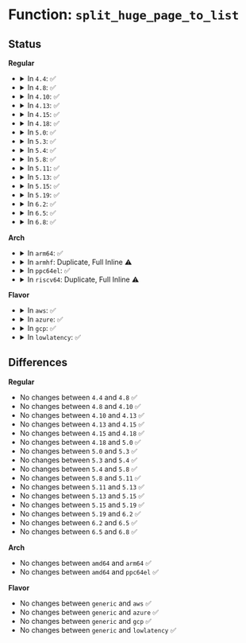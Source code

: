 # Function: <code>split_huge_page_to_list</code>

## Status
<b>Regular</b>
<ul>
<li>
<details>
<summary>In <code>4.4</code>: ✅</summary>

```c
int split_huge_page_to_list(struct page *page, struct list_head *list);
```

**Collision:** Unique Global

**Inline:** No

**Transformation:** False

**Instances:**

```
In mm/huge_memory.c (ffffffff811f7090)
Location: mm/huge_memory.c:1957
Inline: False
Direct callers:
  - mm/swap_state.c:add_to_swap
  - mm/ksm.c:try_to_merge_with_ksm_page
  - mm/migrate.c:migrate_pages
  - mm/huge_memory.c:__split_huge_page_pmd
  - mm/huge_memory.c:do_huge_pmd_wp_page
  - mm/huge_memory.c:do_huge_pmd_wp_page
  - mm/memory-failure.c:memory_failure
  - mm/memory-failure.c:soft_offline_page
```
**Symbols:**

```
ffffffff811f7090-ffffffff811f7827: split_huge_page_to_list (STB_GLOBAL)
```
</details>
</li>
<li>
<details>
<summary>In <code>4.8</code>: ✅</summary>

```c
int split_huge_page_to_list(struct page *page, struct list_head *list);
```

**Collision:** Unique Global

**Inline:** No

**Transformation:** False

**Instances:**

```
In mm/huge_memory.c (ffffffff81217840)
Location: mm/huge_memory.c:1978
Inline: False
Direct callers:
  - mm/vmscan.c:shrink_page_list
  - mm/shmem.c:shmem_unused_huge_shrink
  - mm/gup.c:follow_page_mask
  - mm/gup.c:follow_page_pte
  - mm/madvise.c:madvise_free_pte_range
  - mm/swap_state.c:add_to_swap
  - mm/mempolicy.c:queue_pages_pte_range
  - mm/mempolicy.c:queue_pages_pte_range
  - mm/ksm.c:try_to_merge_with_ksm_page
  - mm/migrate.c:migrate_pages
  - mm/huge_memory.c:deferred_split_scan
  - mm/huge_memory.c:madvise_free_huge_pmd
  - mm/memory-failure.c:soft_offline_page
  - mm/memory-failure.c:memory_failure
```
**Symbols:**

```
ffffffff81217840-ffffffff81217f3b: split_huge_page_to_list (STB_GLOBAL)
```
</details>
</li>
<li>
<details>
<summary>In <code>4.10</code>: ✅</summary>

```c
int split_huge_page_to_list(struct page *page, struct list_head *list);
```

**Collision:** Unique Global

**Inline:** No

**Transformation:** False

**Instances:**

```
In mm/huge_memory.c (ffffffff81229df0)
Location: mm/huge_memory.c:2109
Inline: False
Direct callers:
  - mm/vmscan.c:shrink_page_list
  - mm/shmem.c:shmem_unused_huge_shrink
  - mm/gup.c:follow_page_mask
  - mm/gup.c:follow_page_pte
  - mm/madvise.c:madvise_free_pte_range
  - mm/swap_state.c:add_to_swap
  - mm/mempolicy.c:queue_pages_pte_range
  - mm/mempolicy.c:queue_pages_pte_range
  - mm/ksm.c:try_to_merge_one_page
  - mm/migrate.c:migrate_pages
  - mm/huge_memory.c:deferred_split_scan
  - mm/huge_memory.c:madvise_free_huge_pmd
  - mm/memory-failure.c:soft_offline_page
  - mm/memory-failure.c:memory_failure
```
**Symbols:**

```
ffffffff81229df0-ffffffff8122a4df: split_huge_page_to_list (STB_GLOBAL)
```
</details>
</li>
<li>
<details>
<summary>In <code>4.13</code>: ✅</summary>

```c
int split_huge_page_to_list(struct page *page, struct list_head *list);
```

**Collision:** Unique Global

**Inline:** No

**Transformation:** False

**Instances:**

```
In mm/huge_memory.c (ffffffff81235a10)
Location: mm/huge_memory.c:2448
Inline: False
Direct callers:
  - mm/vmscan.c:shrink_page_list
  - mm/vmscan.c:shrink_page_list
  - mm/vmscan.c:shrink_page_list
  - mm/vmscan.c:shrink_page_list
  - mm/shmem.c:shmem_unused_huge_shrink
  - mm/gup.c:follow_page_pte
  - mm/madvise.c:madvise_free_pte_range
  - mm/mempolicy.c:queue_pages_pte_range
  - mm/mempolicy.c:queue_pages_pte_range
  - mm/ksm.c:try_to_merge_one_page
  - mm/ksm.c:try_to_merge_one_page
  - mm/migrate.c:migrate_pages
  - mm/huge_memory.c:deferred_split_scan
  - mm/huge_memory.c:madvise_free_huge_pmd
  - mm/memory-failure.c:soft_offline_page
  - mm/memory-failure.c:memory_failure
```
**Symbols:**

```
ffffffff81235a10-ffffffff81236138: split_huge_page_to_list (STB_GLOBAL)
```
</details>
</li>
<li>
<details>
<summary>In <code>4.15</code>: ✅</summary>

```c
int split_huge_page_to_list(struct page *page, struct list_head *list);
```

**Collision:** Unique Global

**Inline:** No

**Transformation:** False

**Instances:**

```
In mm/huge_memory.c (ffffffff81254760)
Location: mm/huge_memory.c:2600
Inline: False
Direct callers:
  - mm/vmscan.c:shrink_page_list
  - mm/vmscan.c:shrink_page_list
  - mm/vmscan.c:shrink_page_list
  - mm/shmem.c:shmem_unused_huge_shrink
  - mm/gup.c:follow_pmd_mask
  - mm/gup.c:follow_page_pte
  - mm/madvise.c:madvise_free_pte_range
  - mm/ksm.c:try_to_merge_one_page
  - mm/ksm.c:try_to_merge_one_page
  - mm/migrate.c:migrate_vma_collect_pmd
  - mm/migrate.c:migrate_pages
  - mm/huge_memory.c:deferred_split_scan
  - mm/huge_memory.c:madvise_free_huge_pmd
  - mm/memory-failure.c:soft_offline_page
  - mm/memory-failure.c:memory_failure
```
**Symbols:**

```
ffffffff81254760-ffffffff81254f76: split_huge_page_to_list (STB_GLOBAL)
```
</details>
</li>
<li>
<details>
<summary>In <code>4.18</code>: ✅</summary>

```c
int split_huge_page_to_list(struct page *page, struct list_head *list);
```

**Collision:** Unique Global

**Inline:** No

**Transformation:** False

**Instances:**

```
In mm/huge_memory.c (ffffffff812785c0)
Location: mm/huge_memory.c:2592
Inline: False
Direct callers:
  - mm/vmscan.c:shrink_page_list
  - mm/vmscan.c:shrink_page_list
  - mm/vmscan.c:shrink_page_list
  - mm/shmem.c:shmem_unused_huge_shrink
  - mm/gup.c:follow_page_pte
  - mm/madvise.c:madvise_free_pte_range
  - mm/ksm.c:ksm_scan_thread
  - mm/ksm.c:try_to_merge_one_page
  - mm/ksm.c:try_to_merge_one_page
  - mm/migrate.c:migrate_vma_collect_pmd
  - mm/migrate.c:migrate_pages
  - mm/huge_memory.c:deferred_split_scan
  - mm/huge_memory.c:madvise_free_huge_pmd
  - mm/memory-failure.c:soft_offline_page
```
**Symbols:**

```
ffffffff812785c0-ffffffff81278dc8: split_huge_page_to_list (STB_GLOBAL)
```
</details>
</li>
<li>
<details>
<summary>In <code>5.0</code>: ✅</summary>

```c
int split_huge_page_to_list(struct page *page, struct list_head *list);
```

**Collision:** Unique Global

**Inline:** No

**Transformation:** False

**Instances:**

```
In mm/huge_memory.c (ffffffff8128cc20)
Location: mm/huge_memory.c:2611
Inline: False
Direct callers:
  - mm/vmscan.c:shrink_page_list
  - mm/vmscan.c:shrink_page_list
  - mm/vmscan.c:shrink_page_list
  - mm/shmem.c:shmem_unused_huge_shrink
  - mm/gup.c:follow_page_pte
  - mm/madvise.c:madvise_free_pte_range
  - mm/ksm.c:ksm_scan_thread
  - mm/ksm.c:try_to_merge_one_page
  - mm/ksm.c:try_to_merge_one_page
  - mm/migrate.c:migrate_vma_collect_pmd
  - mm/migrate.c:migrate_pages
  - mm/huge_memory.c:deferred_split_scan
  - mm/huge_memory.c:madvise_free_huge_pmd
  - mm/memory-failure.c:soft_offline_page
```
**Symbols:**

```
ffffffff8128cc20-ffffffff8128d479: split_huge_page_to_list (STB_GLOBAL)
```
</details>
</li>
<li>
<details>
<summary>In <code>5.3</code>: ✅</summary>

```c
int split_huge_page_to_list(struct page *page, struct list_head *list);
```

**Collision:** Unique Global

**Inline:** No

**Transformation:** False

**Instances:**

```
In mm/huge_memory.c (ffffffff812a7930)
Location: mm/huge_memory.c:2672
Inline: False
Direct callers:
  - mm/vmscan.c:shrink_page_list
  - mm/vmscan.c:shrink_page_list
  - mm/vmscan.c:shrink_page_list
  - mm/shmem.c:shmem_unused_huge_shrink
  - mm/gup.c:follow_page_pte
  - mm/madvise.c:madvise_free_pte_range
  - mm/ksm.c:cmp_and_merge_page
  - mm/ksm.c:try_to_merge_one_page
  - mm/migrate.c:migrate_pages
  - mm/huge_memory.c:deferred_split_scan
  - mm/huge_memory.c:madvise_free_huge_pmd
```
**Symbols:**

```
ffffffff812a7930-ffffffff812a7e0d: split_huge_page_to_list (STB_GLOBAL)
```
</details>
</li>
<li>
<details>
<summary>In <code>5.4</code>: ✅</summary>

```c
int split_huge_page_to_list(struct page *page, struct list_head *list);
```

**Collision:** Unique Global

**Inline:** No

**Transformation:** False

**Instances:**

```
In mm/huge_memory.c (ffffffff812b8dd0)
Location: mm/huge_memory.c:2695
Inline: False
Direct callers:
  - mm/vmscan.c:shrink_page_list
  - mm/vmscan.c:shrink_page_list
  - mm/vmscan.c:shrink_page_list
  - mm/shmem.c:shmem_unused_huge_shrink
  - mm/gup.c:follow_page_pte
  - mm/madvise.c:madvise_free_pte_range
  - mm/madvise.c:madvise_cold_or_pageout_pte_range
  - mm/madvise.c:madvise_cold_or_pageout_pte_range
  - mm/ksm.c:cmp_and_merge_page
  - mm/ksm.c:try_to_merge_one_page
  - mm/migrate.c:migrate_vma_collect_pmd
  - mm/migrate.c:migrate_pages
  - mm/huge_memory.c:deferred_split_scan
  - mm/huge_memory.c:madvise_free_huge_pmd
  - mm/memory-failure.c:memory_failure
```
**Symbols:**

```
ffffffff812b8dd0-ffffffff812b92f4: split_huge_page_to_list (STB_GLOBAL)
```
</details>
</li>
<li>
<details>
<summary>In <code>5.8</code>: ✅</summary>

```c
int split_huge_page_to_list(struct page *page, struct list_head *list);
```

**Collision:** Unique Global

**Inline:** No

**Transformation:** False

**Instances:**

```
In mm/huge_memory.c (ffffffff812ed980)
Location: mm/huge_memory.c:2605
Inline: False
Direct callers:
  - mm/vmscan.c:shrink_page_list
  - mm/vmscan.c:shrink_page_list
  - mm/vmscan.c:shrink_page_list
  - mm/shmem.c:shmem_unused_huge_shrink
  - mm/gup.c:follow_page_pte
  - mm/madvise.c:madvise_free_pte_range
  - mm/madvise.c:madvise_cold_or_pageout_pte_range
  - mm/madvise.c:madvise_cold_or_pageout_pte_range
  - mm/ksm.c:cmp_and_merge_page
  - mm/ksm.c:try_to_merge_one_page
  - mm/migrate.c:migrate_vma_collect_pmd
  - mm/migrate.c:migrate_pages
  - mm/huge_memory.c:deferred_split_scan
  - mm/huge_memory.c:madvise_free_huge_pmd
  - mm/memory-failure.c:memory_failure
```
**Symbols:**

```
ffffffff812ed980-ffffffff812ede57: split_huge_page_to_list (STB_GLOBAL)
```
</details>
</li>
<li>
<details>
<summary>In <code>5.11</code>: ✅</summary>

```c
int split_huge_page_to_list(struct page *page, struct list_head *list);
```

**Collision:** Unique Global

**Inline:** No

**Transformation:** False

**Instances:**

```
In mm/huge_memory.c (ffffffff812f9050)
Location: mm/huge_memory.c:2662
Inline: False
Direct callers:
  - mm/vmscan.c:shrink_page_list
  - mm/vmscan.c:shrink_page_list
  - mm/vmscan.c:shrink_page_list
  - mm/shmem.c:shmem_unused_huge_shrink
  - mm/gup.c:follow_page_pte
  - mm/madvise.c:madvise_free_pte_range
  - mm/madvise.c:madvise_cold_or_pageout_pte_range
  - mm/madvise.c:madvise_cold_or_pageout_pte_range
  - mm/ksm.c:cmp_and_merge_page
  - mm/ksm.c:try_to_merge_one_page
  - mm/migrate.c:migrate_vma_collect_pmd
  - mm/migrate.c:migrate_pages
  - mm/migrate.c:migrate_pages
  - mm/huge_memory.c:deferred_split_scan
  - mm/huge_memory.c:madvise_free_huge_pmd
```
**Symbols:**

```
ffffffff812f9050-ffffffff812f94c6: split_huge_page_to_list (STB_GLOBAL)
```
</details>
</li>
<li>
<details>
<summary>In <code>5.13</code>: ✅</summary>

```c
int split_huge_page_to_list(struct page *page, struct list_head *list);
```

**Collision:** Unique Global

**Inline:** No

**Transformation:** False

**Instances:**

```
In mm/huge_memory.c (ffffffff812ff650)
Location: mm/huge_memory.c:2673
Inline: False
Direct callers:
  - mm/vmscan.c:shrink_page_list
  - mm/vmscan.c:shrink_page_list
  - mm/vmscan.c:shrink_page_list
  - mm/shmem.c:shmem_undo_range
  - mm/shmem.c:shmem_unused_huge_shrink
  - mm/madvise.c:madvise_free_pte_range
  - mm/madvise.c:madvise_cold_or_pageout_pte_range
  - mm/madvise.c:madvise_cold_or_pageout_pte_range
  - mm/ksm.c:cmp_and_merge_page
  - mm/ksm.c:try_to_merge_one_page
  - mm/migrate.c:migrate_vma_collect_pmd
  - mm/migrate.c:migrate_pages
  - mm/migrate.c:migrate_pages
  - mm/huge_memory.c:split_huge_pages_in_file
  - mm/huge_memory.c:split_huge_pages_pid
  - mm/huge_memory.c:split_huge_pages_all
  - mm/huge_memory.c:deferred_split_scan
  - mm/huge_memory.c:madvise_free_huge_pmd
```
**Symbols:**

```
ffffffff812ff650-ffffffff812ffa9e: split_huge_page_to_list (STB_GLOBAL)
```
</details>
</li>
<li>
<details>
<summary>In <code>5.15</code>: ✅</summary>

```c
int split_huge_page_to_list(struct page *page, struct list_head *list);
```

**Collision:** Unique Global

**Inline:** No

**Transformation:** False

**Instances:**

```
In mm/huge_memory.c (ffffffff81349260)
Location: mm/huge_memory.c:2612
Inline: False
Direct callers:
  - mm/vmscan.c:shrink_page_list
  - mm/vmscan.c:shrink_page_list
  - mm/vmscan.c:shrink_page_list
  - mm/shmem.c:shmem_writepage
  - mm/shmem.c:shmem_undo_range
  - mm/shmem.c:shmem_unused_huge_shrink
  - mm/madvise.c:madvise_free_pte_range
  - mm/madvise.c:madvise_cold_or_pageout_pte_range
  - mm/madvise.c:madvise_cold_or_pageout_pte_range
  - mm/ksm.c:cmp_and_merge_page
  - mm/ksm.c:try_to_merge_one_page
  - mm/migrate.c:migrate_vma_collect_pmd
  - mm/migrate.c:migrate_pages
  - mm/migrate.c:migrate_pages
  - mm/huge_memory.c:split_huge_pages_in_file
  - mm/huge_memory.c:split_huge_pages_pid
  - mm/huge_memory.c:split_huge_pages_all
  - mm/huge_memory.c:deferred_split_scan
  - mm/huge_memory.c:madvise_free_huge_pmd
```
**Symbols:**

```
ffffffff81349260-ffffffff813496e5: split_huge_page_to_list (STB_GLOBAL)
```
</details>
</li>
<li>
<details>
<summary>In <code>5.19</code>: ✅</summary>

```c
int split_huge_page_to_list(struct page *page, struct list_head *list);
```

**Collision:** Unique Global

**Inline:** No

**Transformation:** False

**Instances:**

```
In mm/huge_memory.c (ffffffff813bf550)
Location: mm/huge_memory.c:2567
Inline: False
Direct callers:
  - mm/truncate.c:truncate_inode_partial_folio
  - mm/vmscan.c:shrink_page_list
  - mm/vmscan.c:shrink_page_list
  - mm/vmscan.c:shrink_page_list
  - mm/shmem.c:shmem_writepage
  - mm/shmem.c:shmem_unused_huge_shrink
  - mm/madvise.c:madvise_free_pte_range
  - mm/madvise.c:madvise_cold_or_pageout_pte_range
  - mm/madvise.c:madvise_cold_or_pageout_pte_range
  - mm/ksm.c:cmp_and_merge_page
  - mm/ksm.c:try_to_merge_one_page
  - mm/migrate.c:migrate_pages
  - mm/migrate.c:migrate_pages
  - mm/migrate_device.c:migrate_vma_collect_pmd
  - mm/huge_memory.c:split_huge_pages_in_file
  - mm/huge_memory.c:split_huge_pages_pid
  - mm/huge_memory.c:split_huge_pages_all
  - mm/huge_memory.c:deferred_split_scan
  - mm/huge_memory.c:madvise_free_huge_pmd
```
**Symbols:**

```
ffffffff813bf550-ffffffff813bfe38: split_huge_page_to_list (STB_GLOBAL)
```
</details>
</li>
<li>
<details>
<summary>In <code>6.2</code>: ✅</summary>

```c
int split_huge_page_to_list(struct page *page, struct list_head *list);
```

**Collision:** Unique Global

**Inline:** No

**Transformation:** False

**Instances:**

```
In mm/huge_memory.c (ffffffff81441ab0)
Location: mm/huge_memory.c:2652
Inline: False
Direct callers:
  - mm/truncate.c:truncate_inode_partial_folio
  - mm/vmscan.c:shrink_folio_list
  - mm/vmscan.c:shrink_folio_list
  - mm/vmscan.c:shrink_folio_list
  - mm/shmem.c:shmem_writepage
  - mm/shmem.c:shmem_unused_huge_shrink
  - mm/madvise.c:madvise_free_pte_range
  - mm/madvise.c:madvise_cold_or_pageout_pte_range
  - mm/madvise.c:madvise_cold_or_pageout_pte_range
  - mm/ksm.c:cmp_and_merge_page
  - mm/ksm.c:try_to_merge_one_page
  - mm/migrate.c:migrate_pages
  - mm/migrate.c:migrate_pages
  - mm/migrate_device.c:migrate_vma_collect_pmd
  - mm/huge_memory.c:split_huge_pages_in_file
  - mm/huge_memory.c:split_huge_pages_pid
  - mm/huge_memory.c:split_huge_pages_all
  - mm/huge_memory.c:deferred_split_scan
  - mm/huge_memory.c:madvise_free_huge_pmd
  - mm/memory-failure.c:soft_offline_in_use_page
  - mm/memory-failure.c:memory_failure
```
**Symbols:**

```
ffffffff81441ab0-ffffffff81442111: split_huge_page_to_list (STB_GLOBAL)
```
</details>
</li>
<li>
<details>
<summary>In <code>6.5</code>: ✅</summary>

```c
int split_huge_page_to_list(struct page *page, struct list_head *list);
```

**Collision:** Unique Global

**Inline:** No

**Transformation:** False

**Instances:**

```
In mm/huge_memory.c (ffffffff81477480)
Location: mm/huge_memory.c:2645
Inline: False
Direct callers:
  - mm/truncate.c:truncate_inode_partial_folio
  - mm/vmscan.c:shrink_folio_list
  - mm/vmscan.c:shrink_folio_list
  - mm/vmscan.c:shrink_folio_list
  - mm/shmem.c:shmem_writepage
  - mm/shmem.c:shmem_unused_huge_shrink
  - mm/madvise.c:madvise_free_pte_range
  - mm/madvise.c:madvise_cold_or_pageout_pte_range
  - mm/madvise.c:madvise_cold_or_pageout_pte_range
  - mm/ksm.c:cmp_and_merge_page
  - mm/ksm.c:try_to_merge_one_page
  - mm/migrate.c:migrate_pages_batch
  - mm/migrate_device.c:migrate_vma_collect_pmd
  - mm/huge_memory.c:split_huge_pages_in_file
  - mm/huge_memory.c:split_huge_pages_pid
  - mm/huge_memory.c:split_huge_pages_all
  - mm/huge_memory.c:deferred_split_scan
  - mm/huge_memory.c:madvise_free_huge_pmd
  - mm/memory-failure.c:try_to_split_thp_page
```
**Symbols:**

```
ffffffff81477480-ffffffff81477a2e: split_huge_page_to_list (STB_GLOBAL)
```
</details>
</li>
<li>
<details>
<summary>In <code>6.8</code>: ✅</summary>

```c
int split_huge_page_to_list(struct page *page, struct list_head *list);
```

**Collision:** Unique Global

**Inline:** No

**Transformation:** False

**Instances:**

```
In mm/huge_memory.c (ffffffff814a6bf0)
Location: mm/huge_memory.c:2978
Inline: False
Direct callers:
  - mm/truncate.c:truncate_inode_partial_folio
  - mm/vmscan.c:shrink_folio_list
  - mm/vmscan.c:shrink_folio_list
  - mm/vmscan.c:shrink_folio_list
  - mm/shmem.c:shmem_writepage
  - mm/shmem.c:shmem_unused_huge_shrink
  - mm/madvise.c:madvise_free_pte_range
  - mm/madvise.c:madvise_cold_or_pageout_pte_range
  - mm/madvise.c:madvise_cold_or_pageout_pte_range
  - mm/ksm.c:cmp_and_merge_page
  - mm/ksm.c:try_to_merge_one_page
  - mm/migrate.c:migrate_pages_batch
  - mm/migrate_device.c:migrate_vma_collect_pmd
  - mm/huge_memory.c:split_huge_pages_in_file
  - mm/huge_memory.c:split_huge_pages_pid
  - mm/huge_memory.c:split_huge_pages_all
  - mm/huge_memory.c:deferred_split_scan
  - mm/huge_memory.c:madvise_free_huge_pmd
  - mm/memory-failure.c:try_to_split_thp_page
  - mm/userfaultfd.c:move_pages_pte
```
**Symbols:**

```
ffffffff814a6bf0-ffffffff814a71a8: split_huge_page_to_list (STB_GLOBAL)
```
</details>
</li>
</ul>
<b>Arch</b>
<ul>
<li>
<details>
<summary>In <code>arm64</code>: ✅</summary>

```c
int split_huge_page_to_list(struct page *page, struct list_head *list);
```

**Collision:** Unique Global

**Inline:** No

**Transformation:** False

**Instances:**

```
In mm/huge_memory.c (ffff8000103594c0)
Location: mm/huge_memory.c:2695
Inline: False
Direct callers:
  - mm/vmscan.c:shrink_page_list
  - mm/vmscan.c:shrink_page_list
  - mm/vmscan.c:shrink_page_list
  - mm/shmem.c:shmem_unused_huge_shrink
  - mm/gup.c:follow_pmd_mask
  - mm/gup.c:follow_page_pte
  - mm/madvise.c:madvise_free_pte_range
  - mm/madvise.c:madvise_cold_or_pageout_pte_range
  - mm/madvise.c:madvise_cold_or_pageout_pte_range
  - mm/ksm.c:cmp_and_merge_page
  - mm/ksm.c:try_to_merge_one_page
  - mm/migrate.c:migrate_pages
  - mm/migrate.c:migrate_pages
  - mm/huge_memory.c:deferred_split_scan
  - mm/huge_memory.c:madvise_free_huge_pmd
  - mm/memory-failure.c:soft_offline_page
  - mm/memory-failure.c:memory_failure
  - drivers/iommu/dma-iommu.c:iommu_dma_alloc_remap
```
**Symbols:**

```
ffff8000103594c0-ffff800010359a5c: split_huge_page_to_list (STB_GLOBAL)
```
</details>
</li>
<li>
<details>
<summary>In <code>armhf</code>: Duplicate, Full Inline ⚠️</summary>

**Collision:** Static Duplication

**Inline:** Full

**Transformation:** False

**Instances:**

```
In mm/vmscan.c (0)
Location: include/linux/huge_mm.h:324
Inline: True
```
```
In mm/migrate.c (0)
Location: include/linux/huge_mm.h:324
Inline: True
```
</details>
</li>
<li>
<details>
<summary>In <code>ppc64el</code>: ✅</summary>

```c
int split_huge_page_to_list(struct page *page, struct list_head *list);
```

**Collision:** Unique Global

**Inline:** No

**Transformation:** False

**Instances:**

```
In mm/huge_memory.c (c0000000004429f0)
Location: mm/huge_memory.c:2695
Inline: False
Direct callers:
  - mm/vmscan.c:shrink_page_list
  - mm/vmscan.c:shrink_page_list
  - mm/vmscan.c:shrink_page_list
  - mm/shmem.c:shmem_unused_huge_shrink
  - mm/gup.c:follow_pmd_mask
  - mm/gup.c:follow_page_pte
  - mm/gup.c:follow_page_pte
  - mm/madvise.c:madvise_free_pte_range
  - mm/madvise.c:madvise_cold_or_pageout_pte_range
  - mm/madvise.c:madvise_cold_or_pageout_pte_range
  - mm/ksm.c:cmp_and_merge_page
  - mm/ksm.c:try_to_merge_one_page
  - mm/ksm.c:try_to_merge_one_page
  - mm/migrate.c:migrate_vma_collect_pmd
  - mm/migrate.c:migrate_pages
  - mm/migrate.c:migrate_pages
  - mm/huge_memory.c:deferred_split_scan
  - mm/huge_memory.c:madvise_free_huge_pmd
  - mm/memory-failure.c:memory_failure
```
**Symbols:**

```
c0000000004429f0-c0000000004431a4: split_huge_page_to_list (STB_GLOBAL)
```
</details>
</li>
<li>
<details>
<summary>In <code>riscv64</code>: Duplicate, Full Inline ⚠️</summary>

**Collision:** Static Duplication

**Inline:** Full

**Transformation:** False

**Instances:**

```
In mm/vmscan.c (0)
Location: include/linux/huge_mm.h:324
Inline: True
```
```
In mm/migrate.c (0)
Location: include/linux/huge_mm.h:324
Inline: True
```
</details>
</li>
</ul>
<b>Flavor</b>
<ul>
<li>
<details>
<summary>In <code>aws</code>: ✅</summary>

```c
int split_huge_page_to_list(struct page *page, struct list_head *list);
```

**Collision:** Unique Global

**Inline:** No

**Transformation:** False

**Instances:**

```
In mm/huge_memory.c (ffffffff812b13b0)
Location: mm/huge_memory.c:2695
Inline: False
Direct callers:
  - mm/vmscan.c:shrink_page_list
  - mm/vmscan.c:shrink_page_list
  - mm/vmscan.c:shrink_page_list
  - mm/shmem.c:shmem_unused_huge_shrink
  - mm/gup.c:follow_page_pte
  - mm/madvise.c:madvise_free_pte_range
  - mm/madvise.c:madvise_cold_or_pageout_pte_range
  - mm/madvise.c:madvise_cold_or_pageout_pte_range
  - mm/ksm.c:cmp_and_merge_page
  - mm/ksm.c:try_to_merge_one_page
  - mm/migrate.c:migrate_vma_collect_pmd
  - mm/migrate.c:migrate_pages
  - mm/huge_memory.c:deferred_split_scan
  - mm/huge_memory.c:madvise_free_huge_pmd
  - mm/memory-failure.c:memory_failure
```
**Symbols:**

```
ffffffff812b13b0-ffffffff812b18d4: split_huge_page_to_list (STB_GLOBAL)
```
</details>
</li>
<li>
<details>
<summary>In <code>azure</code>: ✅</summary>

```c
int split_huge_page_to_list(struct page *page, struct list_head *list);
```

**Collision:** Unique Global

**Inline:** No

**Transformation:** False

**Instances:**

```
In mm/huge_memory.c (ffffffff812a2780)
Location: mm/huge_memory.c:2695
Inline: False
Direct callers:
  - mm/vmscan.c:shrink_page_list
  - mm/vmscan.c:shrink_page_list
  - mm/vmscan.c:shrink_page_list
  - mm/shmem.c:shmem_unused_huge_shrink
  - mm/gup.c:follow_pmd_mask
  - mm/gup.c:follow_page_pte
  - mm/madvise.c:madvise_free_pte_range
  - mm/madvise.c:madvise_cold_or_pageout_pte_range
  - mm/madvise.c:madvise_cold_or_pageout_pte_range
  - mm/ksm.c:cmp_and_merge_page
  - mm/ksm.c:try_to_merge_one_page
  - mm/migrate.c:migrate_vma_collect_pmd
  - mm/migrate.c:migrate_pages
  - mm/huge_memory.c:deferred_split_scan
  - mm/huge_memory.c:madvise_free_huge_pmd
  - mm/memory-failure.c:memory_failure
```
**Symbols:**

```
ffffffff812a2780-ffffffff812a2ca4: split_huge_page_to_list (STB_GLOBAL)
```
</details>
</li>
<li>
<details>
<summary>In <code>gcp</code>: ✅</summary>

```c
int split_huge_page_to_list(struct page *page, struct list_head *list);
```

**Collision:** Unique Global

**Inline:** No

**Transformation:** False

**Instances:**

```
In mm/huge_memory.c (ffffffff812af1c0)
Location: mm/huge_memory.c:2695
Inline: False
Direct callers:
  - mm/vmscan.c:shrink_page_list
  - mm/vmscan.c:shrink_page_list
  - mm/vmscan.c:shrink_page_list
  - mm/shmem.c:shmem_unused_huge_shrink
  - mm/gup.c:follow_page_pte
  - mm/madvise.c:madvise_free_pte_range
  - mm/madvise.c:madvise_cold_or_pageout_pte_range
  - mm/madvise.c:madvise_cold_or_pageout_pte_range
  - mm/ksm.c:cmp_and_merge_page
  - mm/ksm.c:try_to_merge_one_page
  - mm/migrate.c:migrate_vma_collect_pmd
  - mm/migrate.c:migrate_pages
  - mm/huge_memory.c:deferred_split_scan
  - mm/huge_memory.c:madvise_free_huge_pmd
  - mm/memory-failure.c:memory_failure
```
**Symbols:**

```
ffffffff812af1c0-ffffffff812af6e4: split_huge_page_to_list (STB_GLOBAL)
```
</details>
</li>
<li>
<details>
<summary>In <code>lowlatency</code>: ✅</summary>

```c
int split_huge_page_to_list(struct page *page, struct list_head *list);
```

**Collision:** Unique Global

**Inline:** No

**Transformation:** False

**Instances:**

```
In mm/huge_memory.c (ffffffff812bf510)
Location: mm/huge_memory.c:2695
Inline: False
Direct callers:
  - mm/vmscan.c:shrink_page_list
  - mm/vmscan.c:shrink_page_list
  - mm/vmscan.c:shrink_page_list
  - mm/shmem.c:shmem_unused_huge_shrink
  - mm/gup.c:follow_page_pte
  - mm/madvise.c:madvise_free_pte_range
  - mm/madvise.c:madvise_cold_or_pageout_pte_range
  - mm/madvise.c:madvise_cold_or_pageout_pte_range
  - mm/ksm.c:cmp_and_merge_page
  - mm/ksm.c:try_to_merge_one_page
  - mm/migrate.c:migrate_vma_collect_pmd
  - mm/migrate.c:migrate_pages
  - mm/huge_memory.c:deferred_split_scan
  - mm/huge_memory.c:madvise_free_huge_pmd
  - mm/memory-failure.c:memory_failure
```
**Symbols:**

```
ffffffff812bf510-ffffffff812bfa30: split_huge_page_to_list (STB_GLOBAL)
```
</details>
</li>
</ul>

## Differences
<b>Regular</b>
<ul>
<li>
No changes between <code>4.4</code> and <code>4.8</code> ✅
</li>
<li>
No changes between <code>4.8</code> and <code>4.10</code> ✅
</li>
<li>
No changes between <code>4.10</code> and <code>4.13</code> ✅
</li>
<li>
No changes between <code>4.13</code> and <code>4.15</code> ✅
</li>
<li>
No changes between <code>4.15</code> and <code>4.18</code> ✅
</li>
<li>
No changes between <code>4.18</code> and <code>5.0</code> ✅
</li>
<li>
No changes between <code>5.0</code> and <code>5.3</code> ✅
</li>
<li>
No changes between <code>5.3</code> and <code>5.4</code> ✅
</li>
<li>
No changes between <code>5.4</code> and <code>5.8</code> ✅
</li>
<li>
No changes between <code>5.8</code> and <code>5.11</code> ✅
</li>
<li>
No changes between <code>5.11</code> and <code>5.13</code> ✅
</li>
<li>
No changes between <code>5.13</code> and <code>5.15</code> ✅
</li>
<li>
No changes between <code>5.15</code> and <code>5.19</code> ✅
</li>
<li>
No changes between <code>5.19</code> and <code>6.2</code> ✅
</li>
<li>
No changes between <code>6.2</code> and <code>6.5</code> ✅
</li>
<li>
No changes between <code>6.5</code> and <code>6.8</code> ✅
</li>
</ul>
<b>Arch</b>
<ul>
<li>
No changes between <code>amd64</code> and <code>arm64</code> ✅
</li>
<li>
No changes between <code>amd64</code> and <code>ppc64el</code> ✅
</li>
</ul>
<b>Flavor</b>
<ul>
<li>
No changes between <code>generic</code> and <code>aws</code> ✅
</li>
<li>
No changes between <code>generic</code> and <code>azure</code> ✅
</li>
<li>
No changes between <code>generic</code> and <code>gcp</code> ✅
</li>
<li>
No changes between <code>generic</code> and <code>lowlatency</code> ✅
</li>
</ul>
